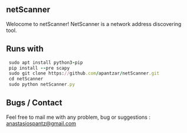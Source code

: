 ## netScanner

Welocome to netScanner!
NetScanner is a network address discovering
tool.

Runs with 
---------
```ruby
 sudo apt install python3-pip
 pip install --pre scapy
 sudo git clone https://github.com/apantzar/netScanner.git
 cd netScanner
 sudo python netScanner.py

```

Bugs / Contact
-------------
Feel free to mail me with any problem, bug or suggestions :
anastasiospantz@gmail.com

